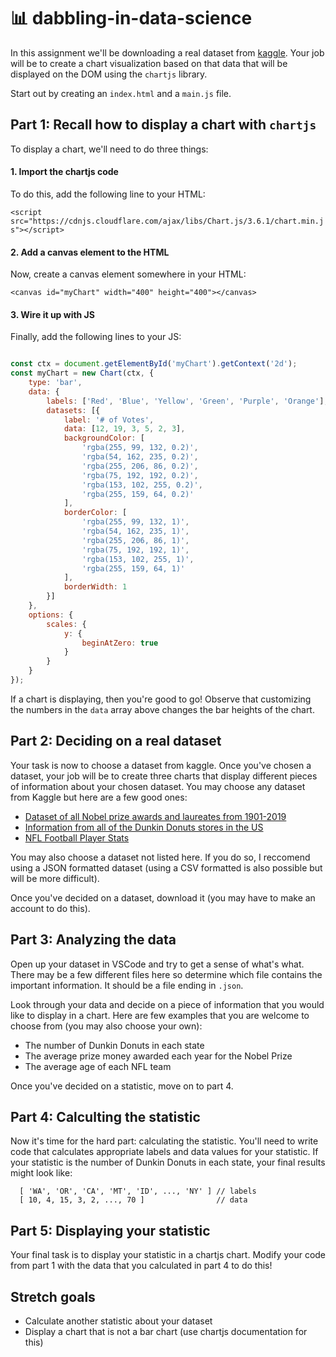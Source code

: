 # 📊 dabbling-in-data-science

In this assignment we'll be downloading a real dataset from [kaggle](https://www.kaggle.com/datasets?sort=usability&fileType=json). Your job will be to create a chart visualization based on that data that will be displayed on the DOM using the `chartjs` library.

Start out by creating an `index.html` and a `main.js` file.

## Part 1: Recall how to display a chart with `chartjs`

To display a chart, we'll need to do three things:

#### 1. Import the chartjs code

To do this, add the following line to your HTML:

`<script src="https://cdnjs.cloudflare.com/ajax/libs/Chart.js/3.6.1/chart.min.js"></script>`

#### 2. Add a canvas element to the HTML

Now, create a canvas element somewhere in your HTML:

`<canvas id="myChart" width="400" height="400"></canvas>`

#### 3. Wire it up with JS

Finally, add the following lines to your JS:

```javascript

const ctx = document.getElementById('myChart').getContext('2d');
const myChart = new Chart(ctx, {
    type: 'bar',
    data: {
        labels: ['Red', 'Blue', 'Yellow', 'Green', 'Purple', 'Orange'],
        datasets: [{
            label: '# of Votes',
            data: [12, 19, 3, 5, 2, 3],
            backgroundColor: [
                'rgba(255, 99, 132, 0.2)',
                'rgba(54, 162, 235, 0.2)',
                'rgba(255, 206, 86, 0.2)',
                'rgba(75, 192, 192, 0.2)',
                'rgba(153, 102, 255, 0.2)',
                'rgba(255, 159, 64, 0.2)'
            ],
            borderColor: [
                'rgba(255, 99, 132, 1)',
                'rgba(54, 162, 235, 1)',
                'rgba(255, 206, 86, 1)',
                'rgba(75, 192, 192, 1)',
                'rgba(153, 102, 255, 1)',
                'rgba(255, 159, 64, 1)'
            ],
            borderWidth: 1
        }]
    },
    options: {
        scales: {
            y: {
                beginAtZero: true
            }
        }
    }
});

```

If a chart is displaying, then you're good to go! Observe that customizing the numbers in the `data` array above changes the bar heights of the chart.

## Part 2: Deciding on a real dataset

Your task is now to choose a dataset from kaggle. Once you've chosen a dataset, your job will be to create three charts that display different pieces of information about your chosen dataset. You may choose any dataset from Kaggle but here are a few good ones:

* [Dataset of all Nobel prize awards and laureates from 1901-2019](https://www.kaggle.com/imdevskp/nobel-prize)
* [Information from all of the Dunkin Donuts stores in the US](https://www.kaggle.com/jpbulman/usa-dunkin-donuts-stores)
* [NFL Football Player Stats](https://www.kaggle.com/zynicide/nfl-football-player-stats)

You may also choose a dataset not listed here. If you do so, I reccomend using a JSON formatted dataset (using a CSV formatted is also possible but will be more difficult).

Once you've decided on a dataset, download it (you may have to make an account to do this).

## Part 3: Analyzing the data

Open up your dataset in VSCode and try to get a sense of what's what. There may be a few different files here so determine which file contains the important information. It should be a file ending in `.json`.

Look through your data and decide on a piece of information that you would like to display in a chart. Here are few examples that you are welcome to choose from (you may also choose your own):
* The number of Dunkin Donuts in each state
* The average prize money awarded each year for the Nobel Prize
* The average age of each NFL team

Once you've decided on a statistic, move on to part 4.

## Part 4: Calculting the statistic

Now it's time for the hard part: calculating the statistic. You'll need to write code that calculates appropriate labels and data values for your statistic. If your statistic is the number of Dunkin Donuts in each state, your final results might look like:
```
  [ 'WA', 'OR', 'CA', 'MT', 'ID', ..., 'NY' ] // labels
  [ 10, 4, 15, 3, 2, ..., 70 ]                // data
```

## Part 5: Displaying your statistic

Your final task is to display your statistic in a chartjs chart. Modify your code from part 1 with the data that you calculated in part 4 to do this!

## Stretch goals

* Calculate another statistic about your dataset
* Display a chart that is not a bar chart (use chartjs documentation for this)
